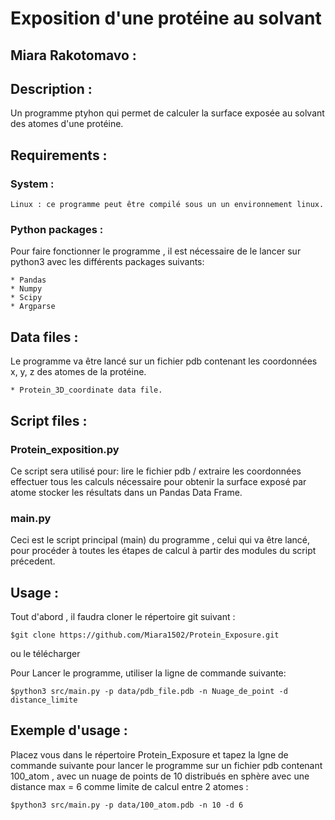 # Exposition d'une protéine au solvant
## Miara Rakotomavo : 

## Description : 

Un programme ptyhon qui permet de calculer la surface exposée au solvant des atomes d'une protéine.

## Requirements :

### System : 

	Linux : ce programme peut être compilé sous un un environnement linux. 

### Python packages : 

Pour faire fonctionner le programme , il est nécessaire de le lancer sur python3 avec les différents packages suivants: 

	* Pandas
	* Numpy
	* Scipy
	* Argparse

## Data files : 

Le programme va être lancé sur un fichier pdb contenant les coordonnées x, y, z des atomes de la protéine.

	* Protein_3D_coordinate data file.

## Script files :

### Protein_exposition.py

Ce script sera utilisé pour: 
	lire le fichier pdb / extraire les coordonnées
	effectuer tous les calculs nécessaire pour obtenir la surface exposé par atome
	stocker les résultats dans un Pandas Data Frame.
### main.py

Ceci est le script principal (main) du programme , celui qui va être lancé, pour procéder à toutes les étapes de calcul à partir des modules du script précedent.

## Usage : 

Tout d'abord , il faudra cloner le répertoire git suivant : 

	$git clone https://github.com/Miara1502/Protein_Exposure.git

ou le télécharger

Pour Lancer le programme, utiliser la ligne de commande suivante:

	$python3 src/main.py -p data/pdb_file.pdb -n Nuage_de_point -d distance_limite

## Exemple d'usage : 

Placez vous dans le répertoire Protein_Exposure et tapez la lgne de commande suivante pour lancer le programme sur un fichier pdb contenant 100_atom , avec un nuage de points de 10 distribués en sphère avec une distance max = 6 comme limite de calcul entre 2 atomes : 

	$python3 src/main.py -p data/100_atom.pdb -n 10 -d 6


 




 

